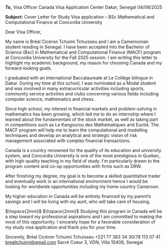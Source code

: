 **To,** 
Visa Officer 
Canada Visa Application Center 
Dakar, Senegal 
04/08/2025 

**Subject:** Cover Letter for Study Visa application – BSc Mathematical and Computational Finance at Concordia University 

Dear Visa Officer, 

My name is Bréal Cicéron Tchuimi Tchuisseu and I am a Cameroonian student residing in Senegal. I have been accepted into the Bachelor of Science (Bsc) in Mathematical and Computational Finance (MACF) program at Concordia University for the Fall 2025 session. I am writing this letter to highlight my academic background, my reason for choosing Canada and my forward-looking goals. 

I graduated with an International Baccalaureate at Le Collège bilingue in Dakar. During my time at this school, I was nominated as a Modal student and was involved in many extracurricular activities including sports, community service activities and clubs concerning various fields including computer science, mathematics and chess. 

Since high school, my interest in financial markets and problem-solving in mathematics has been growing, which led me to do an internship where I learned about the fundamentals of the stock market, as well as taking part in competitions such as Le Kangourou des Mathématiques and Euclid. The MACF program will help me to learn the computational and modelling techniques and develop an analytical and strategic vision of risk management associated with complex financial transactions. 

Canada is a country renowned for the quality of its education and university system, and Concordia University is one of the most prestigious in Quebec, with high-quality teaching in my field of study. I'm particularly drawn to the program content and co-op opportunities with firms such as DRW. 

After finishing my degree, my goal is to become a skilled quantitative trader and eventually work in an international environment hence I would be looking for worldwide opportunities including my home country Cameroon. 

My higher education in Canada will be entirely financed by my parent’s savings and I will be living with my aunt, who will take care of housing.

$\hspace{2mm}$
$\hspace{2mm}$
Studying this program in Canada will be a step toward my professional aspirations and I am committed to making the most of this opportunity. I sincerely hope for a favorable consideration of my study visa application and thank you for your time. 

Sincerely, 
Bréal Cicéron  Tchuimi Tchuisseu
+221 77 383 34 30/78 113 07 41 
brealtchuimi@gmail.com 
Sacré Coeur 3, VDN, Villa 10408, Senegal